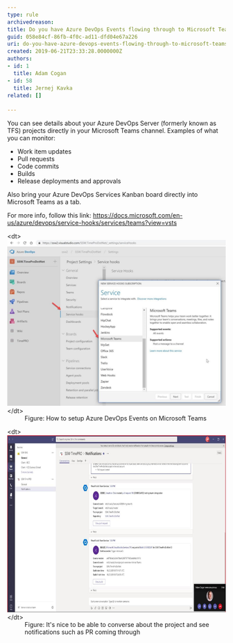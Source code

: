 ```yaml
---
type: rule
archivedreason: 
title: Do you have Azure DevOps Events flowing through to Microsoft Teams?
guid: 058e84cf-86fb-4f0c-ad11-dfd04e67a226
uri: do-you-have-azure-devops-events-flowing-through-to-microsoft-teams
created: 2019-06-21T23:33:28.0000000Z
authors:
- id: 1
  title: Adam Cogan
- id: 58
  title: Jernej Kavka
related: []

---
```


You can see details about your Azure DevOps Server (formerly known as TFS) projects directly in your Microsoft Teams channel. Examples of what you can monitor:

* Work item updates
* Pull requests
* Code commits
* Builds
* Release deployments and approvals


Also bring your Azure DevOps Services Kanban board directly into Microsoft Teams as a tab.

For more info, follow this link: https://docs.microsoft.com/en-us/azure/devops/service-hooks/services/teams?view=vsts


<!--endintro-->
<dl class="image">&lt;dt&gt;<img src="tfs-teams-1.jpg" alt="tfs-teams-1.jpg" style="width:750px;">&lt;/dt&gt;<dd>Figure: How to setup Azure DevOps Events on Microsoft Teams<br></dd></dl><dl class="image">&lt;dt&gt;<img src="tfs-teams-2.jpg" alt="tfs-teams-2.jpg" style="width:750px;height:407px;">&lt;/dt&gt;<dd>Figure: It's nice to be able to converse about the project and see notifications such as PR coming through<span style="color:#444444;"></span></dd></dl>
